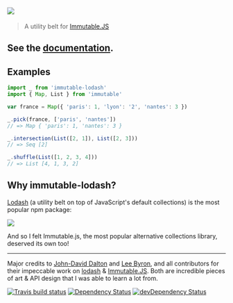 # <img src='http://i.imgur.com/gd2mZi3.png'/>

> A utility belt for [Immutable.JS](https://facebook.github.io/immutable-js/)

## See the [documentation](https://doda.github.io/immutable-lodash/docs/).

## Examples

```js
import _ from 'immutable-lodash'
import { Map, List } from 'immutable'

var france = Map({ 'paris': 1, 'lyon': '2', 'nantes': 3 })

_.pick(france, ['paris', 'nantes'])
// => Map { 'paris': 1, 'nantes': 3 }

_.intersection(List([2, 1]), List([2, 3]))
// => Seq [2]

_.shuffle(List([1, 2, 3, 4]))
// => List [4, 1, 3, 2]
```

## Why immutable-lodash?

[Lodash](https://lodash.com/) (a utility belt on top of JavaScript's default collections) is the most popular npm package:


<img src='http://i.imgur.com/m15r3Z2.png'>

And so I felt Immutable.js, the most popular alternative collections library, deserved its own too!


---


Major credits to [John-David Dalton](https://github.com/jdalton) and [Lee Byron](https://github.com/leebyron), and all contributors for their impeccable work on [lodash](https://lodash.com/) & [Immutable.JS](https://facebook.github.io/immutable-js/). Both are incredible pieces of art & API design that I was able to learn a lot from.


[![Travis build status](http://img.shields.io/travis/doda/immutable-lodash.svg?style=flat)](https://travis-ci.org/doda/immutable-lodash)
[![Dependency Status](https://david-dm.org/doda/immutable-lodash.svg)](https://david-dm.org/doda/immutable-lodash)
[![devDependency Status](https://david-dm.org/doda/immutable-lodash/dev-status.svg)](https://david-dm.org/doda/immutable-lodash#info=devDependencies)
